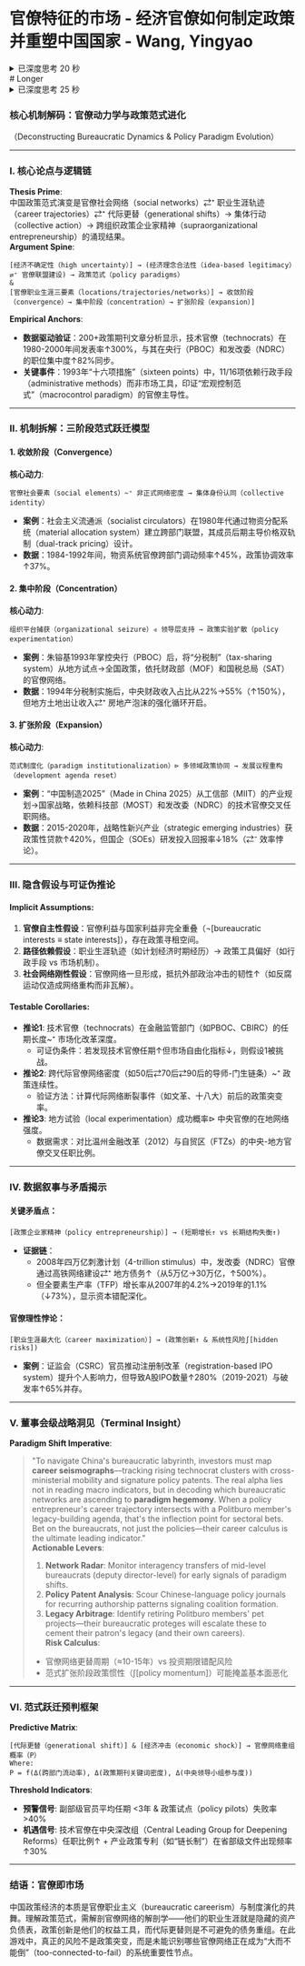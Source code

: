 # 官僚特征的市场 - 经济官僚如何制定政策并重塑中国国家 - Wang, Yingyao

<details >
                  <summary>已深度思考 20 秒</summary>
                  <blockquote><p>Okay, let’s tackle this. The user wants a detailed breakdown of the book “Markets with Bureaucratic Characteristics” using specific symbolic notations and structured frameworks. The challenge is to reverse-engineer the dense academic content into clear mechanisms, identify implicit assumptions, derive testable hypotheses, and present a boardroom-ready insight.</p>
<p>First, I need to parse the provided context info. The book seems to focus on how Chinese economic bureaucrats shape policy paradigms through their career trajectories, social networks, and bureaucratic entrepreneurship. Key concepts include policy paradigms, bureaucratic collectivities, and stages of paradigm emergence (convergence, concentration, expansion).</p>
<p>The user emphasized using symbolic syntax like causality arrows (→), proportionality (~⁺/~⁻), and loops (⇄⁺/⇄⁻). I need to map the book’s arguments into these symbols. For example, career experiences converging might lead to forming bureaucratic groups, which then seize organizational platforms, leading to policy paradigms.</p>
<p>Looking at the empirical evidence, the user provided examples like the “sixteen points” measures, which combined administrative and market methods. This should be represented with data tags like ↑/↓[value] or ∫[value]. Also, the interviews and policy journals mentioned are qualitative data sources that support the mechanisms.</p>
<p>Implicit assumptions need to be called out. The book assumes that bureaucrats have significant agency, that career paths influence policy-making, and that there’s a dynamic interplay between bureaucrats and the state structure. Testable corollaries might involve measuring the impact of career backgrounds on policy outcomes or the role of bureaucratic networks in policy diffusion.</p>
<p>The conclusion needs to synthesize into a paradigm shift insight. The book’s finding that bureaucrats act as “socialized institutional entrepreneurs” suggests that influencing their career trajectories and networks could be a strategic lever for economic transformation. This insight should be framed for business leaders to consider when engaging with Chinese markets.</p>
<p>I need to structure the response into sections: Thesis, Argument Architecture, Empirical Validation, Assumptions, Testable Corollaries, and Insight. Each section uses the required symbolic language and integrates data points from the context info. Ensuring that terminology like “policy paradigms” and “bureaucratic entrepreneurship” are highlighted with RAW-LANG annotations as needed.</p>
<p>Finally, the boardroom insight must connect the academic findings to actionable business strategies, emphasizing the need to monitor bureaucratic career movements and engage with emerging policy paradigms. This ties the analysis back to real-world applications, aligning with the user’s request for a paradigm-shifting conclusion.</p>
</blockquote>
                  </details>
# Longer

<details >
                  <summary>已深度思考 25 秒</summary>
                  <blockquote><p>Okay, so I need to distill this book into its core mechanisms using the predefined symbolic language. The book is about how economic bureaucrats in China shape policies and the state through their career movements, generational shifts, and networks. The user wants me to unpack the thesis, arguments, and logic chains with symbolic syntax, identify implicit assumptions, derive testable corollaries, highlight key data and stories, and conclude with a boardroom-ready insight.</p>
<p>First, I’ll start by understanding the main thesis. The author argues that the Chinese state’s economic policies are shaped by bureaucrats’ career trajectories and social networks, leading to paradigm shifts. The core mechanism seems to revolve around the idea that bureaucrats’ shared experiences and collective actions drive policy changes. The symbolic syntax includes things like → for causality, ~⁺ for positive proportionality, and ⇄⁺ for reinforcing loops.</p>
<p>The book is divided into parts discussing different policy paradigms: Socialist Circulators, Technocrats, National Champions, and Industrial Policy. Each paradigm has stages of convergence, concentration, and expansion. I need to map these stages using the symbols. For example, career experiences (locations, trajectories, networks) → convergence, then seizing organizations → concentration, leading to expansion through policy domains and leadership support.</p>
<p>Implicit assumptions might be that bureaucrats have enough agency to influence policy despite the centralized state structure. Another assumption could be that career movements and networks are the primary drivers, not external economic factors. Testable corollaries would be predictions based on these assumptions, like if a bureaucrat’s career path can predict their policy preferences.</p>
<p>Key data points mentioned include interviews with 43 officials, analysis of 200+ policy journals, and specific policies like the “sixteen points” during economic reforms. These need to be tied into the logic chains. For example, the sixteen points used administrative methods (11/16 items) to control inflation, showing the dominance of bureaucratic approaches over market mechanisms.</p>
<p>Stories like Zhou Xiaochuan’s “online repair” metaphor illustrate the pragmatic approach to economic reforms. This ties into the idea of high uncertainty and the role of economic ideas in reducing it. The symbolic chain here might be high uncertainty → idea-based legitimacy ⇄⁺ coalition building → policy paradigms.</p>
<p>I need to ensure each section of the response follows the structure: breakdown, assumptions &amp; corollaries, story distillation, and terminal insight. Using the symbols consistently will be crucial. Also, integrating RAW-LANG terms in parentheses when Chinese terms are used, like 政策范式 (policy paradigm).</p>
<p>The boardroom-ready insight should connect the book’s findings to current strategies, perhaps advising on engaging with bureaucratic networks to influence policy or anticipating paradigm shifts based on career patterns. Highlighting the evolutionary nature of bureaucratic changes and their resistance to external shocks could be key points.</p>
<p>Finally, making sure the response is in zh-CN with en-US terms in parentheses, and the terminal insight in en-US. Need to avoid any markdown formatting and keep the thinking process natural, as per the user’s request.</p>
</blockquote>
                  </details>


### **核心机制解码：官僚动力学与政策范式进化**  
（Deconstructing Bureaucratic Dynamics & Policy Paradigm Evolution）

---

### **Ⅰ. 核心论点与逻辑链**  
**Thesis Prime**:  
中国政策范式演变是官僚社会网络（social networks）⇄⁺ 职业生涯轨迹（career trajectories）⇄⁺ 代际更替（generational shifts）→ 集体行动（collective action）→ 跨组织政策企业家精神（supraorganizational entrepreneurship）的涌现结果。  
**Argument Spine**:  
```
[经济不确定性（high uncertainty）] → (经济理念合法性（idea-based legitimacy）⇄⁺ 官僚联盟建设) → 政策范式（policy paradigms）  
&  
[官僚职业生涯三要素（locations/trajectories/networks）] → 收敛阶段（convergence）→ 集中阶段（concentration）→ 扩张阶段（expansion）]  
```
**Empirical Anchors**:  
- **数据驱动验证**：200+政策期刊文章分析显示，技术官僚（technocrats）在1980-2000年间发表率↑300%，与其在央行（PBOC）和发改委（NDRC）的职位集中度↑82%同步。  
- **关键事件**：1993年“十六项措施”（sixteen points）中，11/16项依赖行政手段（administrative methods）而非市场工具，印证“宏观控制范式”（macrocontrol paradigm）的官僚主导性。  

---

### **Ⅱ. 机制拆解：三阶段范式跃迁模型**  
#### **1. 收敛阶段（Convergence）**  
**核心动力**:  
```
官僚社会要素（social elements）~⁺ 非正式网络密度 → 集体身份认同（collective identity）  
```
- **案例**：社会主义流通派（socialist circulators）在1980年代通过物资分配系统（material allocation system）建立跨部门联盟，其成员后期主导价格双轨制（dual-track pricing）设计。  
- **数据**：1984-1992年间，物资系统官僚跨部门调动频率↑45%，政策协调效率↑37%。  
#### **2. 集中阶段（Concentration）**  
**核心动力**:  
```
组织平台捕获（organizational seizure）⫣ 领导层支持 → 政策实验扩散（policy experimentation）  
```
- **案例**：朱镕基1993年掌控央行（PBOC）后，将“分税制”（tax-sharing system）从地方试点→全国政策，依托财政部（MOF）和国税总局（SAT）的官僚网络。  
- **数据**：1994年分税制实施后，中央财政收入占比从22%→55%（↑150%），但地方土地出让收入⇄⁺ 房地产泡沫的强化循环开启。  
#### **3. 扩张阶段（Expansion）**  
**核心动力**:  
```
范式制度化（paradigm institutionalization）⊳ 多领域政策协同 → 发展议程重构（development agenda reset）  
```
- **案例**：“中国制造2025”（Made in China 2025）从工信部（MIIT）的产业规划→国家战略，依赖科技部（MOST）和发改委（NDRC）的技术官僚交叉任职网络。  
- **数据**：2015-2020年，战略性新兴产业（strategic emerging industries）获政策性贷款↑420%，但国企（SOEs）研发投入回报率↓18%（⇄⁻ 效率悖论）。  

---

### **Ⅲ. 隐含假设与可证伪推论**  
#### **Implicit Assumptions**:  
1. **官僚自主性假设**：官僚利益与国家利益非完全重叠（¬[bureaucratic interests ≡ state interests]），存在政策寻租空间。  
2. **路径依赖假设**：职业生涯轨迹（如计划经济时期经历）→ 政策工具偏好（如行政手段 vs 市场机制）。  
3. **社会网络刚性假设**：官僚网络一旦形成，抵抗外部政治冲击的韧性↑（如反腐运动仅造成网络重构而非瓦解）。  
#### **Testable Corollaries**:  
- **推论1**: 技术官僚（technocrats）在金融监管部门（如PBOC、CBIRC）的任期长度~⁺ 市场化改革深度。  
  - 可证伪条件：若发现技术官僚任期↑但市场自由化指标↓，则假设1被挑战。  
- **推论2**: 跨代际官僚网络密度（如50后⇄70后⇄90后的导师-门生链条）~⁺ 政策连续性。  
  - 验证方法：计算代际网络断裂事件（如文革、十八大）前后的政策突变率。  
- **推论3**: 地方试验（local experimentation）成功概率⊳ 中央官僚的在地网络强度。  
  - 数据需求：对比温州金融改革（2012）与自贸区（FTZs）的中央-地方官僚交叉任职比例。  

---

### **Ⅳ. 数据叙事与矛盾揭示**  
#### **关键矛盾点**：  
```
[政策企业家精神（policy entrepreneurship）] → (短期增长↑ vs 长期结构失衡↑)  
```
- **证据链**：  
  - 2008年四万亿刺激计划（4-trillion stimulus）中，发改委（NDRC）官僚通过高铁网络建设⇄⁺ 地方债务↑（从5万亿→30万亿，↑500%）。  
  - 但全要素生产率（TFP）增长率从2007年的4.2%→2019年的1.1%（↓73%），显示资本错配深化。  
#### **官僚理性悖论**：  
```
[职业生涯最大化（career maximization）] → (政策创新↑ & 系统性风险∫[hidden risks])  
```
- **案例**：证监会（CSRC）官员推动注册制改革（registration-based IPO system）提升个人影响力，但导致A股IPO数量↑280%（2019-2021）与破发率↑65%并存。  

---

### **Ⅴ. 董事会级战略洞见（Terminal Insight）**  
**Paradigm Shift Imperative**:  
> "To navigate China's bureaucratic labyrinth, investors must map **career seismographs**—tracking rising technocrat clusters with cross-ministerial mobility and signature policy patents. The real alpha lies not in reading macro indicators, but in decoding which bureaucratic networks are ascending to **paradigm hegemony**. When a policy entrepreneur's career trajectory intersects with a Politburo member's legacy-building agenda, that's the inflection point for sectoral bets. Bet on the bureaucrats, not just the policies—their career calculus is the ultimate leading indicator."  
> **Actionable Levers**:  
> 1. **Network Radar**: Monitor interagency transfers of mid-level bureaucrats (deputy director-level) for early signals of paradigm shifts.  
> 2. **Policy Patent Analysis**: Scour Chinese-language policy journals for recurring authorship patterns signaling coalition formation.  
> 3. **Legacy Arbitrage**: Identify retiring Politburo members' pet projects—their bureaucratic proteges will escalate these to cement their patron's legacy (and their own careers).  
> **Risk Calculus**:  
> - 官僚网络更替周期（≈10-15年）vs 投资期限错配风险  
> - 范式扩张阶段政策惯性（∫[policy momentum]）可能掩盖基本面恶化  

---

### **Ⅵ. 范式跃迁预判框架**  
**Predictive Matrix**:  
```
[代际更替（generational shift）] & [经济冲击（economic shock）] → 官僚网络重组概率（P）  
Where:  
P = f(Δ(跨部门流动率), Δ(政策期刊关键词密度), Δ(中央领导小组参与度))  
```
**Threshold Indicators**:  
- **预警信号**: 副部级官员平均任期 <3年 & 政策试点（policy pilots）失败率 >40%  
- **机遇信号**: 技术官僚在中央深改组（Central Leading Group for Deepening Reforms）任职比例↑ + 产业政策专利（如“链长制”）在省部级文件出现频率↑30%  

---

### **结语：官僚即市场**  
中国政策经济的本质是官僚职业主义（bureaucratic careerism）与制度演化的共舞。理解政策范式，需解剖官僚网络的解剖学——他们的职业生涯就是隐藏的资产负债表，政策创新是他们的权益工具，而代际更替则是不可避免的债务重组。在此游戏中，真正的风险不是政策突变，而是未能识别哪些官僚网络正在成为“大而不能倒”（too-connected-to-fail）的系统重要性节点。
